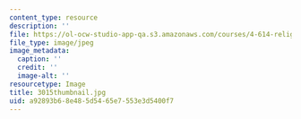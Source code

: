 ```yaml
---
content_type: resource
description: ''
file: https://ol-ocw-studio-app-qa.s3.amazonaws.com/courses/4-614-religious-architecture-and-islamic-cultures-fall-2002/a92893b68e485d5465e7553e3d5400f7_3015thumbnail.jpg
file_type: image/jpeg
image_metadata:
  caption: ''
  credit: ''
  image-alt: ''
resourcetype: Image
title: 3015thumbnail.jpg
uid: a92893b6-8e48-5d54-65e7-553e3d5400f7
---
```

